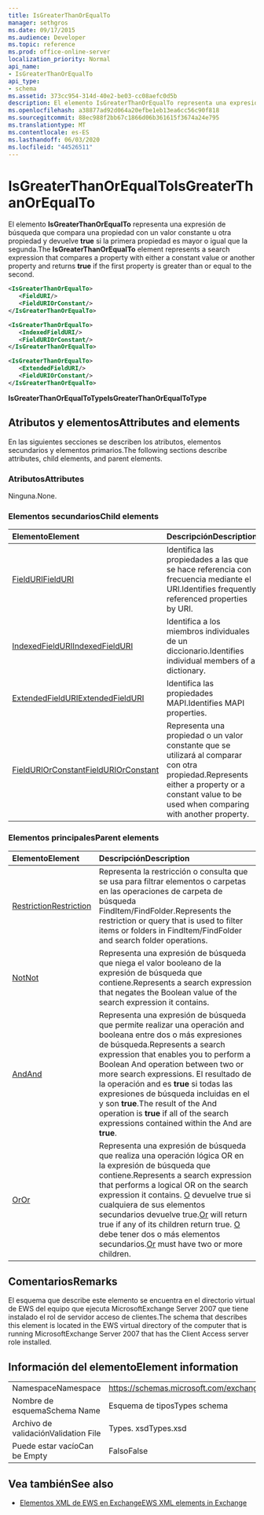 ```yaml
---
title: IsGreaterThanOrEqualTo
manager: sethgros
ms.date: 09/17/2015
ms.audience: Developer
ms.topic: reference
ms.prod: office-online-server
localization_priority: Normal
api_name:
- IsGreaterThanOrEqualTo
api_type:
- schema
ms.assetid: 373cc954-314d-40e2-be03-cc08aefc0d5b
description: El elemento IsGreaterThanOrEqualTo representa una expresión de búsqueda que compara una propiedad con un valor constante u otra propiedad y devuelve true si la primera propiedad es mayor o igual que la segunda.
ms.openlocfilehash: a38877ad92d064a20efbe1eb13ea6cc56c90f818
ms.sourcegitcommit: 88ec988f2bb67c1866d06b361615f3674a24e795
ms.translationtype: MT
ms.contentlocale: es-ES
ms.lasthandoff: 06/03/2020
ms.locfileid: "44526511"
---
```

# <a name="isgreaterthanorequalto"></a><span data-ttu-id="f571d-103">IsGreaterThanOrEqualTo</span><span class="sxs-lookup"><span data-stu-id="f571d-103">IsGreaterThanOrEqualTo</span></span>

<span data-ttu-id="f571d-104">El elemento **IsGreaterThanOrEqualTo** representa una expresión de búsqueda que compara una propiedad con un valor constante u otra propiedad y devuelve **true** si la primera propiedad es mayor o igual que la segunda.</span><span class="sxs-lookup"><span data-stu-id="f571d-104">The **IsGreaterThanOrEqualTo** element represents a search expression that compares a property with either a constant value or another property and returns **true** if the first property is greater than or equal to the second.</span></span> 
  
```xml
<IsGreaterThanOrEqualTo>
   <FieldURI/>
   <FieldURIOrConstant/>
</IsGreaterThanOrEqualTo>
```

```xml
<IsGreaterThanOrEqualTo>
   <IndexedFieldURI/>
   <FieldURIOrConstant/>
</IsGreaterThanOrEqualTo>
```

```xml
<IsGreaterThanOrEqualTo>
   <ExtendedFieldURI/> 
   <FieldURIOrConstant/>
</IsGreaterThanOrEqualTo>
```

<span data-ttu-id="f571d-105">**IsGreaterThanOrEqualToType**</span><span class="sxs-lookup"><span data-stu-id="f571d-105">**IsGreaterThanOrEqualToType**</span></span>

## <a name="attributes-and-elements"></a><span data-ttu-id="f571d-106">Atributos y elementos</span><span class="sxs-lookup"><span data-stu-id="f571d-106">Attributes and elements</span></span>

<span data-ttu-id="f571d-107">En las siguientes secciones se describen los atributos, elementos secundarios y elementos primarios.</span><span class="sxs-lookup"><span data-stu-id="f571d-107">The following sections describe attributes, child elements, and parent elements.</span></span>
  
### <a name="attributes"></a><span data-ttu-id="f571d-108">Atributos</span><span class="sxs-lookup"><span data-stu-id="f571d-108">Attributes</span></span>

<span data-ttu-id="f571d-109">Ninguna.</span><span class="sxs-lookup"><span data-stu-id="f571d-109">None.</span></span>
  
### <a name="child-elements"></a><span data-ttu-id="f571d-110">Elementos secundarios</span><span class="sxs-lookup"><span data-stu-id="f571d-110">Child elements</span></span>

|<span data-ttu-id="f571d-111">**Elemento**</span><span class="sxs-lookup"><span data-stu-id="f571d-111">**Element**</span></span>|<span data-ttu-id="f571d-112">**Descripción**</span><span class="sxs-lookup"><span data-stu-id="f571d-112">**Description**</span></span>|
|:-----|:-----|
|[<span data-ttu-id="f571d-113">FieldURI</span><span class="sxs-lookup"><span data-stu-id="f571d-113">FieldURI</span></span>](fielduri.md) <br/> |<span data-ttu-id="f571d-114">Identifica las propiedades a las que se hace referencia con frecuencia mediante el URI.</span><span class="sxs-lookup"><span data-stu-id="f571d-114">Identifies frequently referenced properties by URI.</span></span>  <br/> |
|[<span data-ttu-id="f571d-115">IndexedFieldURI</span><span class="sxs-lookup"><span data-stu-id="f571d-115">IndexedFieldURI</span></span>](indexedfielduri.md) <br/> |<span data-ttu-id="f571d-116">Identifica a los miembros individuales de un diccionario.</span><span class="sxs-lookup"><span data-stu-id="f571d-116">Identifies individual members of a dictionary.</span></span>  <br/> |
|[<span data-ttu-id="f571d-117">ExtendedFieldURI</span><span class="sxs-lookup"><span data-stu-id="f571d-117">ExtendedFieldURI</span></span>](extendedfielduri.md) <br/> |<span data-ttu-id="f571d-118">Identifica las propiedades MAPI.</span><span class="sxs-lookup"><span data-stu-id="f571d-118">Identifies MAPI properties.</span></span>  <br/> |
|[<span data-ttu-id="f571d-119">FieldURIOrConstant</span><span class="sxs-lookup"><span data-stu-id="f571d-119">FieldURIOrConstant</span></span>](fielduriorconstant.md) <br/> |<span data-ttu-id="f571d-120">Representa una propiedad o un valor constante que se utilizará al comparar con otra propiedad.</span><span class="sxs-lookup"><span data-stu-id="f571d-120">Represents either a property or a constant value to be used when comparing with another property.</span></span>  <br/> |
   
### <a name="parent-elements"></a><span data-ttu-id="f571d-121">Elementos principales</span><span class="sxs-lookup"><span data-stu-id="f571d-121">Parent elements</span></span>

|<span data-ttu-id="f571d-122">**Elemento**</span><span class="sxs-lookup"><span data-stu-id="f571d-122">**Element**</span></span>|<span data-ttu-id="f571d-123">**Descripción**</span><span class="sxs-lookup"><span data-stu-id="f571d-123">**Description**</span></span>|
|:-----|:-----|
|[<span data-ttu-id="f571d-124">Restriction</span><span class="sxs-lookup"><span data-stu-id="f571d-124">Restriction</span></span>](restriction.md) <br/> |<span data-ttu-id="f571d-125">Representa la restricción o consulta que se usa para filtrar elementos o carpetas en las operaciones de carpeta de búsqueda FindItem/FindFolder.</span><span class="sxs-lookup"><span data-stu-id="f571d-125">Represents the restriction or query that is used to filter items or folders in FindItem/FindFolder and search folder operations.</span></span>  <br/> |
|[<span data-ttu-id="f571d-126">Not</span><span class="sxs-lookup"><span data-stu-id="f571d-126">Not</span></span>](not.md) <br/> |<span data-ttu-id="f571d-127">Representa una expresión de búsqueda que niega el valor booleano de la expresión de búsqueda que contiene.</span><span class="sxs-lookup"><span data-stu-id="f571d-127">Represents a search expression that negates the Boolean value of the search expression it contains.</span></span>  <br/> |
|[<span data-ttu-id="f571d-128">And</span><span class="sxs-lookup"><span data-stu-id="f571d-128">And</span></span>](and.md) <br/> |<span data-ttu-id="f571d-129">Representa una expresión de búsqueda que permite realizar una operación and booleana entre dos o más expresiones de búsqueda.</span><span class="sxs-lookup"><span data-stu-id="f571d-129">Represents a search expression that enables you to perform a Boolean And operation between two or more search expressions.</span></span> <span data-ttu-id="f571d-130">El resultado de la operación and es **true** si todas las expresiones de búsqueda incluidas en el y son **true**.</span><span class="sxs-lookup"><span data-stu-id="f571d-130">The result of the And operation is **true** if all of the search expressions contained within the And are **true**.</span></span>  <br/> |
|[<span data-ttu-id="f571d-131">Or</span><span class="sxs-lookup"><span data-stu-id="f571d-131">Or</span></span>](or.md) <br/> |<span data-ttu-id="f571d-132">Representa una expresión de búsqueda que realiza una operación lógica OR en la expresión de búsqueda que contiene.</span><span class="sxs-lookup"><span data-stu-id="f571d-132">Represents a search expression that performs a logical OR on the search expression it contains.</span></span> <span data-ttu-id="f571d-133">[O](or.md) devuelve true si cualquiera de sus elementos secundarios devuelve true.</span><span class="sxs-lookup"><span data-stu-id="f571d-133">[Or](or.md) will return true if any of its children return true.</span></span> <span data-ttu-id="f571d-134">[O](or.md) debe tener dos o más elementos secundarios.</span><span class="sxs-lookup"><span data-stu-id="f571d-134">[Or](or.md) must have two or more children.</span></span>  <br/> |
   
## <a name="remarks"></a><span data-ttu-id="f571d-135">Comentarios</span><span class="sxs-lookup"><span data-stu-id="f571d-135">Remarks</span></span>

<span data-ttu-id="f571d-136">El esquema que describe este elemento se encuentra en el directorio virtual de EWS del equipo que ejecuta MicrosoftExchange Server 2007 que tiene instalado el rol de servidor acceso de clientes.</span><span class="sxs-lookup"><span data-stu-id="f571d-136">The schema that describes this element is located in the EWS virtual directory of the computer that is running MicrosoftExchange Server 2007 that has the Client Access server role installed.</span></span>
  
## <a name="element-information"></a><span data-ttu-id="f571d-137">Información del elemento</span><span class="sxs-lookup"><span data-stu-id="f571d-137">Element information</span></span>

|||
|:-----|:-----|
|<span data-ttu-id="f571d-138">Namespace</span><span class="sxs-lookup"><span data-stu-id="f571d-138">Namespace</span></span>  <br/> |https://schemas.microsoft.com/exchange/services/2006/types  <br/> |
|<span data-ttu-id="f571d-139">Nombre de esquema</span><span class="sxs-lookup"><span data-stu-id="f571d-139">Schema Name</span></span>  <br/> |<span data-ttu-id="f571d-140">Esquema de tipos</span><span class="sxs-lookup"><span data-stu-id="f571d-140">Types schema</span></span>  <br/> |
|<span data-ttu-id="f571d-141">Archivo de validación</span><span class="sxs-lookup"><span data-stu-id="f571d-141">Validation File</span></span>  <br/> |<span data-ttu-id="f571d-142">Types. xsd</span><span class="sxs-lookup"><span data-stu-id="f571d-142">Types.xsd</span></span>  <br/> |
|<span data-ttu-id="f571d-143">Puede estar vacío</span><span class="sxs-lookup"><span data-stu-id="f571d-143">Can be Empty</span></span>  <br/> |<span data-ttu-id="f571d-144">Falso</span><span class="sxs-lookup"><span data-stu-id="f571d-144">False</span></span>  <br/> |
   
## <a name="see-also"></a><span data-ttu-id="f571d-145">Vea también</span><span class="sxs-lookup"><span data-stu-id="f571d-145">See also</span></span>

- [<span data-ttu-id="f571d-146">Elementos XML de EWS en Exchange</span><span class="sxs-lookup"><span data-stu-id="f571d-146">EWS XML elements in Exchange</span></span>](ews-xml-elements-in-exchange.md)

